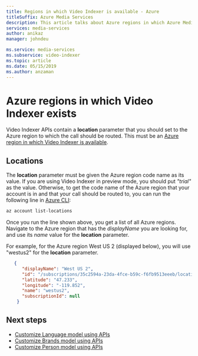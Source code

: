 ```yaml
---
title: Regions in which Video Indexer is available - Azure  
titleSuffix: Azure Media Services
description: This article talks about Azure regions in which Azure Media Services Video Indexer is available.
services: media-services
author: anikaz
manager: johndeu

ms.service: media-services
ms.subservice: video-indexer
ms.topic: article
ms.date: 05/15/2019
ms.author: anzaman
---
```


# Azure regions in which Video Indexer exists

Video Indexer APIs contain a **location** parameter that you should set to the Azure region to which the call should be routed. This must be an [Azure region in which Video Indexer is available](https://azure.microsoft.com/global-infrastructure/services/?products=cognitive-services&regions=all).

## Locations

The **location** parameter must be given the Azure region code name as its value. If you are using Video Indexer in preview mode, you should put *"trial"* as the value. Otherwise, to get the code name of the Azure region that your account is in and that your call should be routed to, you can run the following line in [Azure CLI](https://docs.microsoft.com/cli/azure/?view=azure-cli-latest):

```bash
az account list-locations
```

Once you run the line shown above, you get a list of all Azure regions. Navigate to the Azure region that has the *displayName* you are looking for, and use its *name* value for the **location** parameter.

For example, for the Azure region West US 2 (displayed below), you will use "westus2" for the **location** parameter.

```json
   {
      "displayName": "West US 2",
      "id": "/subscriptions/35c2594a-23da-4fce-b59c-f6fb9513eeeb/locations/westus2",
      "latitude": "47.233",
      "longitude": "-119.852",
      "name": "westus2",
      "subscriptionId": null
    }
```

## Next steps

- [Customize Language model using APIs](customize-language-model-with-api.md)
- [Customize Brands model using APIs](customize-brands-model-with-api.md)
- [Customize Person model using APIs](customize-person-model-with-api.md)
